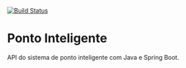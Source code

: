 [![Build Status](https://travis-ci.org/ravileite/ponto-inteligente-api.svg?branch=master)](https://travis-ci.org/ravileite/ponto-inteligente-api)

# Ponto Inteligente
API do sistema de ponto inteligente com Java e Spring Boot.
